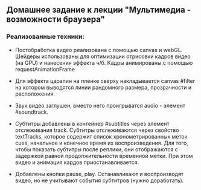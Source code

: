 ## Домашнее задание к лекции "Мультимедиа - возможности браузера"

### Реализованные техники:

- Постобработка видео реализована с помощью canvas и webGL. 
Шейдеры использованы для оптимизации отрисовки кадров видео (на GPU) и нанесения эффекта ч/б.
Кадры анимированы с помощью requestAnimationFrame

- Для эффекта царапин на пленке сверху накладывается canvas #filter на котором выводятся линии рандомного размера,
прозрачности и расположения.

- Звук видео заглушен, вместо него проигрыватся audio - элемент #soundtrack.

- Субтитры добавлены в контейнер #subtitles через элемент отслеживания track. Субтитры отслеживаются через свойство textTracks,
 которое содержит список хронометрированных меток cues, начальное и конечное время их воспроизведения. Для того, чтобы 
 показать субтитры после реплики, они отображаются с задержкой равной продолжительности временной метки. При этом видео
 и анимация кардов приостанавливается.
  
- Добавлены кнопки pause, play. Останавливают и воспроизводят видео, но не учитывают события субтитров (нужно доработать).
  